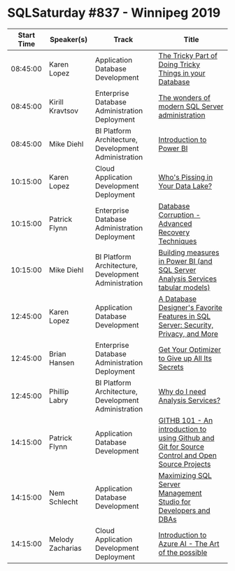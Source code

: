 # SQLSaturday #837 - Winnipeg 2019
Start Time|Speaker(s)|Track|Title
---|---|---|---
08:45:00|Karen Lopez|Application  Database Development|[The Tricky Part of Doing Tricky Things in your Database](87366.md)
08:45:00|Kirill Kravtsov|Enterprise Database Administration  Deployment|[The wonders of modern SQL Server administration](88385.md)
08:45:00|Mike Diehl|BI Platform Architecture, Development  Administration|[Introduction to Power BI](90432.md)
10:15:00|Karen Lopez|Cloud Application Development  Deployment|[Who's Pissing in Your Data Lake?](87365.md)
10:15:00|Patrick Flynn|Enterprise Database Administration  Deployment|[Database Corruption - Advanced Recovery Techniques](87949.md)
10:15:00|Mike Diehl|BI Platform Architecture, Development  Administration|[Building measures in Power BI (and SQL Server Analysis Services tabular models)](90433.md)
12:45:00|Karen Lopez|Application  Database Development|[A Database Designer's Favorite Features in SQL Server: Security, Privacy, and More](87364.md)
12:45:00|Brian Hansen|Enterprise Database Administration  Deployment|[Get Your Optimizer to Give up All Its Secrets](88411.md)
12:45:00|Phillip Labry|BI Platform Architecture, Development  Administration|[Why do I need Analysis Services?](89007.md)
14:15:00|Patrick Flynn|Application  Database Development|[GITHB 101 - An introduction to using Github and Git for Source Control and Open Source Projects](87392.md)
14:15:00|Nem Schlecht|Application  Database Development|[Maximizing SQL Server Management Studio for Developers and DBAs](87652.md)
14:15:00|Melody Zacharias|Cloud Application Development  Deployment|[Introduction to Azure AI - The Art of the possible](87915.md)
